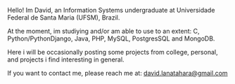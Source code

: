 Hello! Im David, an Information Systems undergraduate at Universidade Federal de Santa Maria (UFSM), Brazil.

At the moment, im studiying and/or am able to use to an extent: C, Python/PythonDjango, Java, PHP, MySQL, PostgresSQL and MongoDB.

Here i will be occasionally posting some projects from college, personal, and projects i find interesting in general.

If you want to contact me, please reach me at: david.lanatahara@gmail.com
